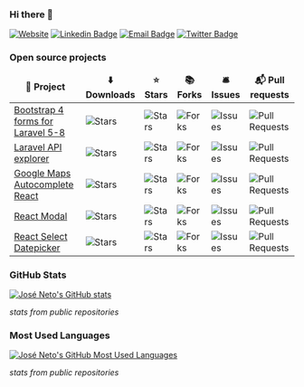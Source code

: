 ### Hi there 👋

[![Website](https://img.shields.io/website?label=joseneto.dev&style=flat-square&url=https://joseneto.dev)](https://joseneto.dev)
[![Linkedin Badge](https://img.shields.io/badge/-josesousaneto-blue?style=flat-square&logo=Linkedin&logoColor=white&link=https://www.linkedin.com/in/josesousaneto/)](https://www.linkedin.com/in/josesousaneto)
[![Email Badge](https://img.shields.io/badge/contact@joseneto.dev-red?style=flat-square&logo=Gmail&logoColor=white&link=mailto:contact@joseneto.dev)](mailto:contact@joseneto.dev)
[![Twitter Badge](https://img.shields.io/badge/-@sputinyk-1ca0f2?style=flat-square&labelColor=1ca0f1&logo=twitter&logoColor=white&link=https://twitter.com/sputinyk)](https://twitter.com/sutinyk)

### Open source projects

<table>
  <thead align="center">
    <tr>
      <td><b>🎁 Project</b></td>
      <td><b>⬇️  Downloads</b></td>
      <td><b>⭐ Stars</b></td>
      <td><b>📚 Forks</b></td>
      <td><b>🛎 Issues</b></td>
      <td><b>📬 Pull requests</b></td>
    </tr>
  </thead>
  <tbody>
    <tr>
	    <td><a href="https://github.com/netojose/laravel-bootstrap-4-forms">Bootstrap 4 forms for Laravel 5-8</a></td>
        <td><img alt="Stars" src="https://img.shields.io/packagist/dt/netojose/laravel-bootstrap-4-forms?style=flat-square"/></td>
      <td><img alt="Stars" src="https://img.shields.io/github/stars/netojose/laravel-bootstrap-4-forms?style=flat-square"/></td>
      <td><img alt="Forks" src="https://img.shields.io/github/forks/netojose/laravel-bootstrap-4-forms?style=flat-square"/></td>
      <td><img alt="Issues" src="https://img.shields.io/github/issues/netojose/laravel-bootstrap-4-forms?style=flat-square"/></td>
      <td><img alt="Pull Requests" src="https://img.shields.io/github/issues-pr/netojose/laravel-bootstrap-4-forms?style=flat-square"/></td>
    </tr>
    <tr>
	    <td><a href="https://github.com/netojose/laravel-api-explorer">Laravel API explorer</a></td>
        <td><img alt="Stars" src="https://img.shields.io/packagist/dt/netojose/laravel-api-explorer?style=flat-square"/></td>
      <td><img alt="Stars" src="https://img.shields.io/github/stars/netojose/laravel-api-explorer?style=flat-square"/></td>
      <td><img alt="Forks" src="https://img.shields.io/github/forks/netojose/laravel-api-explorer?style=flat-square"/></td>
      <td><img alt="Issues" src="https://img.shields.io/github/issues/netojose/laravel-api-explorer?style=flat-square"/></td>
      <td><img alt="Pull Requests" src="https://img.shields.io/github/issues-pr/netojose/laravel-api-explorer?style=flat-square"/></td>
    </tr>
    <tr>
	    <td><a href="https://github.com/netojose/react-google-places-typeahead">Google Maps Autocomplete React</a></td>
        <td><img alt="Stars" src="https://flat.badgen.net/npm/dt/@netojose/react-google-places-typeahead"/></td>
      <td><img alt="Stars" src="https://img.shields.io/github/stars/netojose/react-google-places-typeahead?style=flat-square"/></td>
      <td><img alt="Forks" src="https://img.shields.io/github/forks/netojose/react-google-places-typeahead?style=flat-square"/></td>
      <td><img alt="Issues" src="https://img.shields.io/github/issues/netojose/react-google-places-typeahead?style=flat-square"/></td>
      <td><img alt="Pull Requests" src="https://img.shields.io/github/issues-pr/netojose/react-google-places-typeahead?style=flat-square"/></td>
    </tr>
    <tr>
	    <td><a href="https://github.com/netojose/react-modal">React Modal</a></td>
        <td><img alt="Stars" src="https://flat.badgen.net/npm/dt/@netojose/react-modal"/></td>
      <td><img alt="Stars" src="https://img.shields.io/github/stars/netojose/react-modal?style=flat-square"/></td>
      <td><img alt="Forks" src="https://img.shields.io/github/forks/netojose/react-modal?style=flat-square"/></td>
      <td><img alt="Issues" src="https://img.shields.io/github/issues/netojose/react-modal?style=flat-square"/></td>
      <td><img alt="Pull Requests" src="https://img.shields.io/github/issues-pr/netojose/react-modal?style=flat-square"/></td>
    </tr>
    <tr>
	    <td><a href="https://github.com/netojose/react-select-datepicker">React Select Datepicker</a></td>
        <td><img alt="Stars" src="https://flat.badgen.net/npm/dt/@netojose/react-select-datepicker"/></td>
      <td><img alt="Stars" src="https://img.shields.io/github/stars/netojose/react-select-datepicker?style=flat-square"/></td>
      <td><img alt="Forks" src="https://img.shields.io/github/forks/netojose/react-select-datepicker?style=flat-square"/></td>
      <td><img alt="Issues" src="https://img.shields.io/github/issues/netojose/react-select-datepicker?style=flat-square"/></td>
      <td><img alt="Pull Requests" src="https://img.shields.io/github/issues-pr/netojose/react-select-datepicker?style=flat-square"/></td>
    </tr>
  </tbody>
</table>


### GitHub Stats

[![José Neto's GitHub stats](https://github-readme-stats.vercel.app/api?username=netojose&show_icons=true)](https://github.com/netojose)

_stats from public repositories_

### Most Used Languages

[![José Neto's GitHub Most Used Languages](https://github-readme-stats.vercel.app/api/top-langs/?username=netojose&layout=compact)](https://github.com/netojose)

_stats from public repositories_
